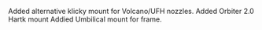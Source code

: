 Added alternative klicky mount for Volcano/UFH nozzles. 
Added Orbiter 2.0 Hartk mount 
Addied Umbilical mount for frame. 
